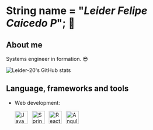 # String name = "*Leider Felipe Caicedo P*"; 👋
## About me

Systems engineer in formation. 😎

![Leider-20's GitHub stats](https://github-readme-stats.vercel.app/api?username=Leider-20&show_icons=true&theme=dark)

## Language, frameworks and tools

- Web development:
  
  <img alt="Java" src="https://img.shields.io/badge/java-%23ED8B00.svg?style=flat&logo=java&logoColor=white"  height="35"/> &nbsp; 
  <img alt="Spring Boot" src="https://img.shields.io/badge/Spring%20Boot%20-%236DB33F.svg?&style=flat&logo=springboot&logoColor=green"  height="35"/> &nbsp;
  <img alt="React" src="https://img.shields.io/badge/React-444950?style=flat&logo=react&logoColor=149eca"  height="35"/> &nbsp;
  <img alt="Angular" src="https://img.shields.io/badge/Angular%20-%23DD0031.svg?&style=flat&logo=angular&logoColor=white"  height="35"/> &nbsp;  
  

<!--
**Leider-20/Leider-20** is a ✨ _special_ ✨ repository because its `README.md` (this file) appears on your GitHub profile.

Here are some ideas to get you started:

- 🔭 I’m currently working on ...
- 🌱 I’m currently learning ...
- 👯 I’m looking to collaborate on ...
- 🤔 I’m looking for help with ...
- 💬 Ask me about ...
- 📫 How to reach me: ...
- 😄 Pronouns: ...
- ⚡ Fun fact: ...
-->
